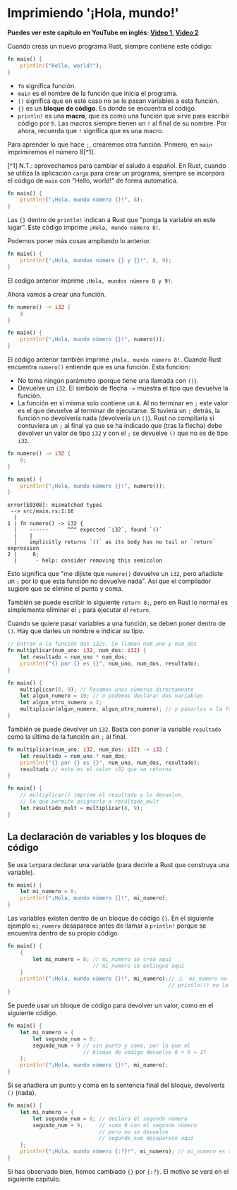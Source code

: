 # Imprimiendo '¡Hola, mundo!'
**Puedes ver este capítulo en YouTube en inglés: [Video 1](https://youtu.be/yYlPHRl2geQ), [Video 2](https://youtu.be/DTCSfBJJZb8)**

Cuando creas un nuevo programa Rust, siempre contiene este código:

```rust
fn main() {
    println!("Hello, world!");
}
```

- `fn` significa función.
- `main` es el nombre de la función que inicia el programa.
- `()` significa que en este caso no se le pasan variables a esta función.
- `{}` es un **bloque de código**. Es donde se encuentra el código.
- `println!` es una **macro**, que es como una función que sirve para escribir código por ti. Las macros siempre tienen un `!` al final de su nombre. Por ahora, recuerda que `!` significa que es una macro.

Para aprender lo que hace `;`, crearemos otra función. Primero, en `main` imprimiremos el número 8[^1].

[^1] N.T.: aprovechamos para cambiar el saludo a español. En Rust, cuando se utiliza la aplicación `cargo` para crear un programa, siempre se incorpora el código de `main` con "Hello, world!" de forma automática. 

```rust
fn main() {
    println!("¡Hola, mundo número {}!", 8);
}
```

Las `{}` dentro de `println!` indican a Rust que "ponga la variable en este lugar". Este código imprime `¡Hola, mundo número 8!`.

Podemos poner más cosas ampliando lo anterior.

```rust
fn main() {
    println!("¡Hola, mundos número {} y {}!", 8, 9);
}
```

El codigo anterior imprime `¡Hola, mundos número 8 y 9!`.

Ahora vamos a crear una función.

```rust
fn numero() -> i32 {
    8
}

fn main() {
    println!("¡Hola, mundo número {}!", numero());
}
```

El código anterior también imprime `¡Hola, mundo número 8!`. Cuando Rust encuentra `numero()` entiende que es una función. Esta función:

- No toma ningún parámetro (porque tiene una llamada con `()`).
- Devuelve un `i32`. El símbolo de flecha `->` muestra el tipo que devuelve la función.
- La función en sí misma solo contiene un `8`. Al no terminar en `;` este valor es el que devuelve al terminar de ejecutarse. Si tuviera un `;` detrás, la función no devolvería nada (devolvería un `()`). Rust no compilaría si contuviera un `;` al final ya que se ha indicado que (tras la flecha) debe devolver un valor de tipo `i32` y con el `;` se devuelve `()` que no es de tipo `i32`.

```rust
fn numero() -> i32 {
    8;
}

fn main() {
    println!("¡Hola, mundo número {}!", numero());
}
```

```text
error[E0308]: mismatched types
 --> src/main.rs:1:16
  |
1 | fn numero() -> i32 {
  |    ------      ^^^ expected `i32`, found `()`
  |    |
  |    implicitly returns `()` as its body has no tail or `return` expression
2 |     8;
  |      - help: consider removing this semicolon
```

Esto significa que "me dijiste que `numero()` devuelve un `i32`, pero añadiste un `;` por lo que esta función no devuelve nada". Así que el compilador sugiere que se elimine el punto y coma.

También se puede escribir lo siguiente `return 8;`, pero en Rust lo normal es simplemente eliminar el `;` para ejecutar el `return`.

Cuando se quiere pasar variables a una función, se deben poner dentro de `()`. Hay que darles un nombre e indicar su tipo.

```rust
// Entran a la función dos i32s. Se llaman num_uno y num_dos
fn multiplicar(num_uno: i32, num_dos: i32) {
    let resultado = num_uno * num_dos;
    println!("{} por {} es {}", num_uno, num_dos, resultado);
}

fn main() {
    multiplicar(8, 9); // Pasamos unos números directamente
    let algun_numero = 10; // o podemos declarar dos variables
    let algun_otro_numero = 2;
    multiplicar(algun_numero, algun_otro_numero); // y pasarlos a la función
}
```

También se puede devolver un `i32`. Basta con poner la variable `resultado` como la última de la función sin `;` al final.

```rust
fn multiplicar(num_uno: i32, num_dos: i32) -> i32 {
    let resultado = num_uno * num_dos;
    println!("{} por {} es {}", num_uno, num_dos, resultado);
    resultado // este es el valor i32 que se retorna
}

fn main() {
    // multiplicar() imprime el resultado y lo devuelve,
    // lo que permite asignarlo a resultado_mult
    let resultado_mult = multiplicar(8, 9);
}
```

## La declaración de variables y los bloques de código

Se usa `let`para declarar una variable (para decirle a Rust que construya una variable).

```rust
fn main() {
    let mi_numero = 8;
    println!("¡Hola, mundo número {}!", mi_numero);
}
```

Las variables existen dentro de un bloque de código `{}`. En el siguiente ejemplo `mi_numero` desaparece antes de llamar a `println!` porque se encuentra dentro de su propio código.

```rust
fn main() {
    {
        let mi_numero = 8; // mi_numero se crea aquí
                           // mi_numero se extingue aquí
    }
    println!("¡Hola, mundo número {}!", mi_numero);// ⚠️  mi_numero no existe y
                                                   // println!() no lo puede encontrar
}
```

Se puede usar un bloque de código para devolver un valor, como en el siguiente código.


```rust
fn main() {
    let mi_numero = {
        let segundo_num = 8;
        segundo_num + 9 // sin punto y coma, por lo que el
                        // bloque de código devuelve 8 + 9 = 17
    }; 
    println!("¡Hola, mundo número {}!", mi_numero);
}
```

Si se añadiera un punto y coma en la sentencia final del bloque, devolvería `()` (nada).


```rust
fn main() {
    let mi_numero = {
        let segundo_num = 8; // declara el segundo número
        segundo_num + 9;     // suma 9 con el segundo número
                             // pero no se devuelve
                             // segundo_num desaparece aquí
    }; 
    println!("¡Hola, mundo número {:?}!", mi_numero); // mi_numero es ()
}
```

Si has observado bien, hemos cambiado `{}` por `{:?}`. El motivo se verá en el siguiente capítulo.
